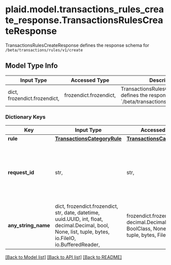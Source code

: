 # plaid.model.transactions_rules_create_response.TransactionsRulesCreateResponse

TransactionsRulesCreateResponse defines the response schema for `/beta/transactions/rules/v1/create`

## Model Type Info
Input Type | Accessed Type | Description | Notes
------------ | ------------- | ------------- | -------------
dict, frozendict.frozendict,  | frozendict.frozendict,  | TransactionsRulesCreateResponse defines the response schema for &#x60;/beta/transactions/rules/v1/create&#x60; | 

### Dictionary Keys
Key | Input Type | Accessed Type | Description | Notes
------------ | ------------- | ------------- | ------------- | -------------
**rule** | [**TransactionsCategoryRule**](TransactionsCategoryRule.md) | [**TransactionsCategoryRule**](TransactionsCategoryRule.md) |  | 
**request_id** | str,  | str,  | A unique identifier for the request, which can be used for troubleshooting. This identifier, like all Plaid identifiers, is case sensitive. | 
**any_string_name** | dict, frozendict.frozendict, str, date, datetime, uuid.UUID, int, float, decimal.Decimal, bool, None, list, tuple, bytes, io.FileIO, io.BufferedReader,  | frozendict.frozendict, str, decimal.Decimal, BoolClass, NoneClass, tuple, bytes, FileIO | any string name can be used but the value must be the correct type | [optional]

[[Back to Model list]](../../README.md#documentation-for-models) [[Back to API list]](../../README.md#documentation-for-api-endpoints) [[Back to README]](../../README.md)

